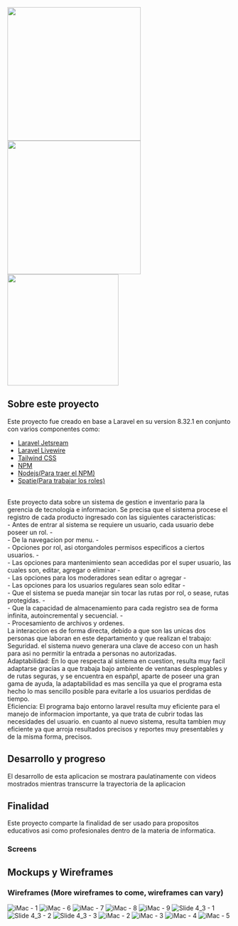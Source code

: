 <p><a href="https://laravel.com" target="_blank"><img src="https://raw.githubusercontent.com/laravel/art/master/logo-lockup/5%20SVG/2%20CMYK/1%20Full%20Color/laravel-logolockup-cmyk-red.svg" width="300"></a>
<a href="https://tailwindcss.com/" target="_blank"><img src="https://images-wixmp-ed30a86b8c4ca887773594c2.wixmp.com/f/56d8c5c6-c054-4775-bfd1-624822a173aa/defpnnk-eda1f6ed-8044-4589-ab32-2094e4f6e03b.png?token=eyJ0eXAiOiJKV1QiLCJhbGciOiJIUzI1NiJ9.eyJzdWIiOiJ1cm46YXBwOiIsImlzcyI6InVybjphcHA6Iiwib2JqIjpbW3sicGF0aCI6IlwvZlwvNTZkOGM1YzYtYzA1NC00Nzc1LWJmZDEtNjI0ODIyYTE3M2FhXC9kZWZwbm5rLWVkYTFmNmVkLTgwNDQtNDU4OS1hYjMyLTIwOTRlNGY2ZTAzYi5wbmcifV1dLCJhdWQiOlsidXJuOnNlcnZpY2U6ZmlsZS5kb3dubG9hZCJdfQ.h13GFs7weRBdcH4D-Ljs0TpbwrOVZaHgRBcxQvscXwY" width="300"></a>
<a href="jetstream.laravel.com/" target="_blank"><img src="https://images-wixmp-ed30a86b8c4ca887773594c2.wixmp.com/f/56d8c5c6-c054-4775-bfd1-624822a173aa/defpnx4-adee9ada-bec3-4ef8-be7b-9c27313878c8.png/v1/fill/w_1280,h_640,strp/jetstream_by_korg5_defpnx4-fullview.png?token=eyJ0eXAiOiJKV1QiLCJhbGciOiJIUzI1NiJ9.eyJzdWIiOiJ1cm46YXBwOiIsImlzcyI6InVybjphcHA6Iiwib2JqIjpbW3sicGF0aCI6IlwvZlwvNTZkOGM1YzYtYzA1NC00Nzc1LWJmZDEtNjI0ODIyYTE3M2FhXC9kZWZwbng0LWFkZWU5YWRhLWJlYzMtNGVmOC1iZTdiLTljMjczMTM4NzhjOC5wbmciLCJoZWlnaHQiOiI8PTY0MCIsIndpZHRoIjoiPD0xMjgwIn1dXSwiYXVkIjpbInVybjpzZXJ2aWNlOmltYWdlLndhdGVybWFyayJdLCJ3bWsiOnsicGF0aCI6Ilwvd21cLzU2ZDhjNWM2LWMwNTQtNDc3NS1iZmQxLTYyNDgyMmExNzNhYVwva29yZzUtNC5wbmciLCJvcGFjaXR5Ijo5NSwicHJvcG9ydGlvbnMiOjAuNDUsImdyYXZpdHkiOiJjZW50ZXIifX0.QNfHFzy5tVJCEi7QcZpyu6iYa2E-wXYI7ycLrCGFdLs" width="250"></a></p>

## Sobre este proyecto

Este proyecto fue creado en base a Laravel en su version 8.32.1 en conjunto con varios componentes como:
- [Laravel Jetsream](https://jetstream.laravel.com/2.x/installation.html)
- [Laravel Livewire](https://laravel-livewire.com/docs/2.x/quickstart)
- [Tailwind CSS](https://tailwindcss.com/docs/installation)
- [NPM](https://www.npmjs.com/)
- [Nodejs(Para traer el NPM)](https://nodejs.org/en/)
- [Spatie(Para trabajar los roles)](https://spatie.be/docs/laravel-permission/v3/introduction)
<br>
Este proyecto data sobre un sistema de gestion e inventario para la gerencia de tecnologia e informacion.
Se precisa que el sistema procese el registro de cada producto ingresado con las siguientes caracteristicas:
<br>
- Antes de entrar al sistema se requiere un usuario, cada usuario debe poseer un rol.
- <br>
- De la navegacion por menu.
- <br>
- Opciones por rol, asi otorgandoles permisos especificos a ciertos usuarios.
- <br>
- Las opciones para mantenimiento sean accedidas por el super usuario, las cuales son, editar, agregar o eliminar
- <br>
- Las opciones para los moderadores sean editar o agregar
- <br>
- Las opciones para los usuarios regulares sean solo editar
- <br>
- Que el sistema se pueda manejar sin tocar las rutas por rol, o sease, rutas protegidas.
- <br>
- Que la capacidad de almacenamiento para cada registro sea de forma infinita, autoincremental y secuencial.
- <br>
- Procesamiento de archivos y ordenes.
<br>
La interaccion es de forma directa, debido a que son las unicas dos personas que laboran en este departamento y que realizan el trabajo:
<br>
Seguridad.
el sistema nuevo generara una clave de acceso con un hash para asi no permitir la entrada a personas no autorizadas.
<br>
Adaptabilidad: En lo que respecta al sistema en cuestion, resulta muy facil adaptarse gracias a que trabaja bajo ambiente de ventanas desplegables y de rutas seguras, y se encuentra en españpl, aparte de poseer una gran gama de ayuda, la adaptabilidad es mas sencilla ya que el programa esta hecho lo mas sencillo posible para evitarle a los usuarios perdidas de tiempo.
<br>
Eficiencia: El programa bajo entorno laravel resulta muy eficiente para el manejo de informacion importante, ya que trata de cubrir todas las necesidades del usuario. en cuanto al nuevo sistema, resulta tambien muy eficiente ya que arroja resultados precisos y reportes muy presentables y de la misma forma, precisos.

## Desarrollo y progreso

El desarrollo de esta aplicacion se mostrara paulatinamente con videos mostrados mientras transcurre la trayectoria de la aplicacion

## Finalidad

 Este proyecto comparte la finalidad de ser usado para propositos educativos asi como profesionales dentro de la materia de informatica.

### Screens


## Mockups y Wireframes

### Wireframes (More wireframes to come, wireframes can vary)

![iMac - 1](https://user-images.githubusercontent.com/43525693/111818181-47cce300-88b5-11eb-88b7-de0f8f4249d4.png)
![iMac - 6](https://user-images.githubusercontent.com/43525693/111818218-51564b00-88b5-11eb-80f0-9259256abf98.png)
![iMac - 7](https://user-images.githubusercontent.com/43525693/111818226-52877800-88b5-11eb-9c62-f6b35961a6e4.png)
![iMac - 8](https://user-images.githubusercontent.com/43525693/111818227-52877800-88b5-11eb-80d1-a37b0d9ee888.png)
![iMac - 9](https://user-images.githubusercontent.com/43525693/111818233-53b8a500-88b5-11eb-8f27-404a89d0ff58.png)
![Slide 4_3 - 1](https://user-images.githubusercontent.com/43525693/111818235-54513b80-88b5-11eb-9726-3527aef7a662.png)
![Slide 4_3 - 2](https://user-images.githubusercontent.com/43525693/111818239-54e9d200-88b5-11eb-8765-1250098918f5.png)
![Slide 4_3 - 3](https://user-images.githubusercontent.com/43525693/111818240-54e9d200-88b5-11eb-93bf-e3cb07b6fa3c.png)
![iMac - 2](https://user-images.githubusercontent.com/43525693/111818205-4e5b5a80-88b5-11eb-96a5-69cb32f6b13f.png)
![iMac - 3](https://user-images.githubusercontent.com/43525693/111818210-4f8c8780-88b5-11eb-9dc8-11fb96f98636.png)
![iMac - 4](https://user-images.githubusercontent.com/43525693/111818213-50251e00-88b5-11eb-8e32-a1e708b7ed39.png)
![iMac - 5](https://user-images.githubusercontent.com/43525693/111818215-50bdb480-88b5-11eb-9b87-75fb3ab5154d.png)

